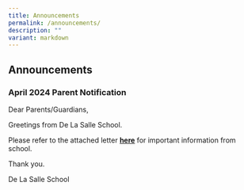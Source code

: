 ```yaml
---
title: Announcements
permalink: /announcements/
description: ""
variant: markdown
---
```

## Announcements


### April 2024 Parent Notification


Dear Parents/Guardians,
  
Greetings from De La Salle School. 

Please refer to the attached letter [**here**](/files/1_Mar_2024_PN.pdf) for important information from school. 

Thank you.
  
De La Salle School
